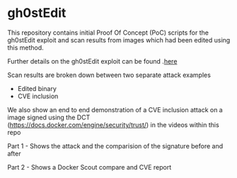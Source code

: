 # gh0stEdit

This repository contains initial Proof Of Concept (PoC) scripts for the gh0stEdit exploit and scan results from images which had been edited using this method. 

Further details on the gh0stEdit exploit can be found .[here](https://arxiv.org/pdf/2506.08218)

Scan results are broken down between two separate attack examples

* Edited binary
* CVE inclusion

We also show an end to end demonstration of a CVE inclusion attack on a image signed using the DCT (https://docs.docker.com/engine/security/trust/) in the videos within this repo

Part 1 - Shows the attack and the comparision of the signature before and after

Part 2 - Shows a Docker Scout compare and CVE report
